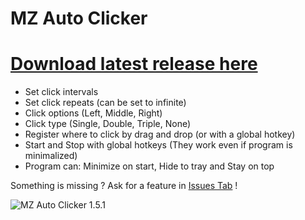 # MZ Auto Clicker
# [Download latest release here](https://github.com/michalzembron/MZ-Auto-Clicker/releases "Newest release")

+ Set click intervals
+ Set click repeats (can be set to infinite)
+ Click options (Left, Middle, Right)
+ Click type (Single, Double, Triple, None)
+ Register where to click by drag and drop (or with a global hotkey)
+ Start and Stop with global hotkeys (They work even if program is minimalized)
+ Program can: Minimize on start, Hide to tray and Stay on top

Something is missing ? Ask for a feature in [Issues Tab](https://github.com/michalzembron/MZ-Auto-Clicker/issues/new "Issues Tab") !

![MZ Auto Clicker 1.5.1](https://i.imgur.com/mLLqfI2.png)
